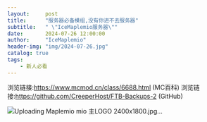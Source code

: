 ```yaml
---
layout:     post
title:      "服务器必备模组,没有你进不去服务器"
subtitle:   " \"IceMaplemio服务器\""
date:       2024-07-26 12:00:00
author:     "IceMaplemio"
header-img: "img/2024-07-26.jpg"
catalog: true
tags:
    - 新人必看
---
```


浏览链接:https://www.mcmod.cn/class/6688.html (MC百科)
浏览链接:https://github.com/CreeperHost/FTB-Backups-2 (GitHub)

![Uploading Maplemio mio 主LOGO 2400x1800.jpg…]()
